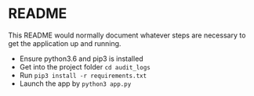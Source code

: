 
# README

This README would normally document whatever steps are necessary to get the
application up and running.

* Ensure python3.6 and pip3 is installed
* Get into the project folder `cd audit_logs`
* Run `pip3 install -r requirements.txt`
* Launch the app by `python3 app.py`